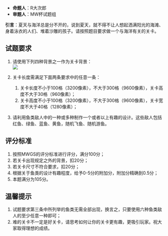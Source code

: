 - **命题人**：R大次郎
- **审题人**：MW杯试题组

**引言**：夏天与海洋总是分不开的，说到夏天，就不得不让人想起洒满阳光的海滩、身着泳衣的人们、堆着沙雕的孩子。请按照题目要求做一个与海洋有关的关卡。

## 试题要求

1. 请使用下列四种背景之一作为关卡背景：
    <br><img src="/images/image47.png" />

2. 关卡长度需满足下面两条要求中的任意一条：
    1. 关卡长度不小于100格（3200像素），不大于300格（9600像素），关卡高度不大于30格（960像素）；
    2. 关卡高度不小于100格（3200像素），不大于300格（9600像素），关卡宽度不大于40格（1280像素）；
3. 请利用鱼类敌人中的一种或多种制作一个或者以上有趣的设计。这些敌人包括红鱼、绿鱼、蓝鱼、黄鱼，随机飞鱼、随机游鱼。

## 评分标准

1. 按照MWGS的评分标准进行评分，满分100分；
2. 若关卡出现规定之外的背景，扣20分；
3. 若关卡尺寸不符合要求，扣20分；
4. 根据关于鱼类的设计有趣程度，给予0-5分的附加分，附加分精确到0.5分；
5. 本题满分为105分。

## 温馨提示

1. 试题要求第三条中所列举的鱼类无需全部出现，换言之，只要使用六种鱼类敌人的至少任意一种即可；
2. 难的关卡不一定是好关卡，请思考如何让你的关卡更有趣，更吸引玩家。祝大家取得理想的成绩。